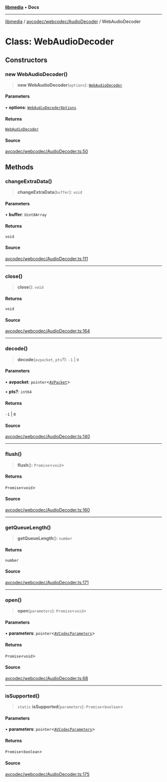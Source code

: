 [**libmedia**](../../../../README.md) • **Docs**

***

[libmedia](../../../../README.md) / [avcodec/webcodec/AudioDecoder](../README.md) / WebAudioDecoder

# Class: WebAudioDecoder

## Constructors

### new WebAudioDecoder()

> **new WebAudioDecoder**(`options`): [`WebAudioDecoder`](WebAudioDecoder.md)

#### Parameters

• **options**: [`WebAudioDecoderOptions`](../type-aliases/WebAudioDecoderOptions.md)

#### Returns

[`WebAudioDecoder`](WebAudioDecoder.md)

#### Source

[avcodec/webcodec/AudioDecoder.ts:50](https://github.com/zhaohappy/libmedia/blob/87bf8029d8be58d5035a3f4dc7037c25d1ac371b/src/avcodec/webcodec/AudioDecoder.ts#L50)

## Methods

### changeExtraData()

> **changeExtraData**(`buffer`): `void`

#### Parameters

• **buffer**: `Uint8Array`

#### Returns

`void`

#### Source

[avcodec/webcodec/AudioDecoder.ts:111](https://github.com/zhaohappy/libmedia/blob/87bf8029d8be58d5035a3f4dc7037c25d1ac371b/src/avcodec/webcodec/AudioDecoder.ts#L111)

***

### close()

> **close**(): `void`

#### Returns

`void`

#### Source

[avcodec/webcodec/AudioDecoder.ts:164](https://github.com/zhaohappy/libmedia/blob/87bf8029d8be58d5035a3f4dc7037c25d1ac371b/src/avcodec/webcodec/AudioDecoder.ts#L164)

***

### decode()

> **decode**(`avpacket`, `pts`?): `-1` \| `0`

#### Parameters

• **avpacket**: `pointer`\<[`AVPacket`](../../../../avutil/struct/avpacket/classes/AVPacket.md)\>

• **pts?**: `int64`

#### Returns

`-1` \| `0`

#### Source

[avcodec/webcodec/AudioDecoder.ts:140](https://github.com/zhaohappy/libmedia/blob/87bf8029d8be58d5035a3f4dc7037c25d1ac371b/src/avcodec/webcodec/AudioDecoder.ts#L140)

***

### flush()

> **flush**(): `Promise`\<`void`\>

#### Returns

`Promise`\<`void`\>

#### Source

[avcodec/webcodec/AudioDecoder.ts:160](https://github.com/zhaohappy/libmedia/blob/87bf8029d8be58d5035a3f4dc7037c25d1ac371b/src/avcodec/webcodec/AudioDecoder.ts#L160)

***

### getQueueLength()

> **getQueueLength**(): `number`

#### Returns

`number`

#### Source

[avcodec/webcodec/AudioDecoder.ts:171](https://github.com/zhaohappy/libmedia/blob/87bf8029d8be58d5035a3f4dc7037c25d1ac371b/src/avcodec/webcodec/AudioDecoder.ts#L171)

***

### open()

> **open**(`parameters`): `Promise`\<`void`\>

#### Parameters

• **parameters**: `pointer`\<[`AVCodecParameters`](../../../../avutil/struct/avcodecparameters/classes/AVCodecParameters.md)\>

#### Returns

`Promise`\<`void`\>

#### Source

[avcodec/webcodec/AudioDecoder.ts:68](https://github.com/zhaohappy/libmedia/blob/87bf8029d8be58d5035a3f4dc7037c25d1ac371b/src/avcodec/webcodec/AudioDecoder.ts#L68)

***

### isSupported()

> `static` **isSupported**(`parameters`): `Promise`\<`boolean`\>

#### Parameters

• **parameters**: `pointer`\<[`AVCodecParameters`](../../../../avutil/struct/avcodecparameters/classes/AVCodecParameters.md)\>

#### Returns

`Promise`\<`boolean`\>

#### Source

[avcodec/webcodec/AudioDecoder.ts:175](https://github.com/zhaohappy/libmedia/blob/87bf8029d8be58d5035a3f4dc7037c25d1ac371b/src/avcodec/webcodec/AudioDecoder.ts#L175)

